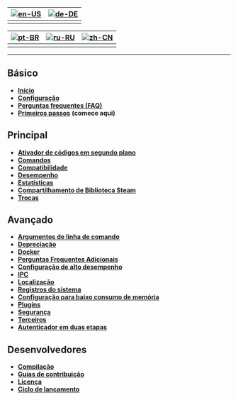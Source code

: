 | [![en-US](https://raw.githubusercontent.com/hjnilsson/country-flags/master/png100px/us.png)](https://github.com/JustArchiNET/ArchiSteamFarm/wiki/Home) | [![de-DE](https://raw.githubusercontent.com/hjnilsson/country-flags/master/png100px/de.png)](https://github.com/JustArchiNET/ArchiSteamFarm/wiki/Home-de-DE) |
| ------------------------------------------------------------------------------------------------------------------------------------------------------ | ------------------------------------------------------------------------------------------------------------------------------------------------------------ |
|                                                                                                                                                        |                                                                                                                                                              |

| [![pt-BR](https://raw.githubusercontent.com/hjnilsson/country-flags/master/png100px/br.png)](https://github.com/JustArchiNET/ArchiSteamFarm/wiki/Home-pt-BR) | [![ru-RU](https://raw.githubusercontent.com/hjnilsson/country-flags/master/png100px/ru.png)](https://github.com/JustArchiNET/ArchiSteamFarm/wiki/Home-ru-RU) | [![zh-CN](https://raw.githubusercontent.com/hjnilsson/country-flags/master/png100px/cn.png)](https://github.com/JustArchiNET/ArchiSteamFarm/wiki/Home-zh-CN) |
| ------------------------------------------------------------------------------------------------------------------------------------------------------------ | ------------------------------------------------------------------------------------------------------------------------------------------------------------ | ------------------------------------------------------------------------------------------------------------------------------------------------------------ |
|                                                                                                                                                              |                                                                                                                                                              |                                                                                                                                                              |

* * *

## Básico

* **[Início](https://github.com/JustArchiNET/ArchiSteamFarm/wiki/Home-pt-BR)**
* **[Configuração](https://github.com/JustArchiNET/ArchiSteamFarm/wiki/Configuration-pt-BR)**
* **[Perguntas frequentes (FAQ)](https://github.com/JustArchiNET/ArchiSteamFarm/wiki/FAQ-pt-BR)**
* **[Primeiros passos](https://github.com/JustArchiNET/ArchiSteamFarm/wiki/Setting-up-pt-BR)** **(comece aqui)**

## Principal

* **[Ativador de códigos em segundo plano](https://github.com/JustArchiNET/ArchiSteamFarm/wiki/Background-games-redeemer-pt-BR)**
* **[Comandos](https://github.com/JustArchiNET/ArchiSteamFarm/wiki/Commands-pt-BR)**
* **[Compatibilidade](https://github.com/JustArchiNET/ArchiSteamFarm/wiki/Compatibility-pt-BR)**
* **[Desempenho](https://github.com/JustArchiNET/ArchiSteamFarm/wiki/Performance-pt-BR)**
* **[Estatísticas](https://github.com/JustArchiNET/ArchiSteamFarm/wiki/Statistics-pt-BR)**
* **[Compartilhamento de Biblioteca Steam](https://github.com/JustArchiNET/ArchiSteamFarm/wiki/Steam-Family-Sharing-pt-BR)**
* **[Trocas](https://github.com/JustArchiNET/ArchiSteamFarm/wiki/Trading-pt-BR)**

## Avançado

* **[Argumentos de linha de comando](https://github.com/JustArchiNET/ArchiSteamFarm/wiki/Command-line-arguments-pt-BR)**
* **[Depreciação](https://github.com/JustArchiNET/ArchiSteamFarm/wiki/Deprecation-pt-BR)**
* **[Docker](https://github.com/JustArchiNET/ArchiSteamFarm/wiki/Docker-pt-BR)**
* **[Perguntas Frequentes Adicionais](https://github.com/JustArchiNET/ArchiSteamFarm/wiki/Extended-FAQ-pt-BR)**
* **[Configuração de alto desempenho](https://github.com/JustArchiNET/ArchiSteamFarm/wiki/High-performance-setup-pt-BR)**
* **[IPC](https://github.com/JustArchiNET/ArchiSteamFarm/wiki/IPC-pt-BR)**
* **[Localização](https://github.com/JustArchiNET/ArchiSteamFarm/wiki/Localization-pt-BR)**
* **[Registros do sistema](https://github.com/JustArchiNET/ArchiSteamFarm/wiki/Logging-pt-BR)**
* **[Configuração para baixo consumo de memória](https://github.com/JustArchiNET/ArchiSteamFarm/wiki/Low-memory-setup-pt-BR)**
* **[Plugins](https://github.com/JustArchiNET/ArchiSteamFarm/wiki/Plugins-pt-BR)**
* **[Segurança](https://github.com/JustArchiNET/ArchiSteamFarm/wiki/Security-pt-BR)**
* **[Terceiros](https://github.com/JustArchiNET/ArchiSteamFarm/wiki/Third-party-pt-BR)**
* **[Autenticador em duas etapas](https://github.com/JustArchiNET/ArchiSteamFarm/wiki/Two-factor-authentication-pt-BR)**

## Desenvolvedores

* **[Compilação](https://github.com/JustArchiNET/ArchiSteamFarm/wiki/Compilation-pt-BR)**
* **[Guias de contribuição](https://github.com/JustArchiNET/ArchiSteamFarm/blob/master/.github/CONTRIBUTING.md)**
* **[Licença](https://github.com/JustArchiNET/ArchiSteamFarm/wiki/License-pt-BR)**
* **[Ciclo de lançamento](https://github.com/JustArchiNET/ArchiSteamFarm/wiki/Release-cycle-pt-BR)**